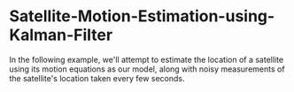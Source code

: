 # Satellite-Motion-Estimation-using-Kalman-Filter
In the following example, we'll attempt to estimate the location of a satellite using its motion equations as our model, along with noisy measurements of the satellite's location taken every few seconds.
